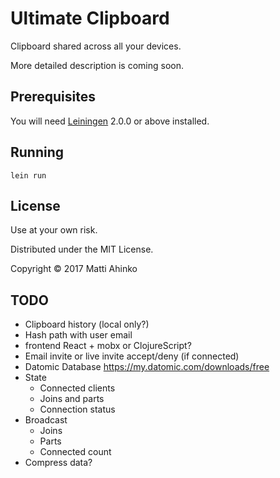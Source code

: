 # Ultimate Clipboard

Clipboard shared across all your devices.

More detailed description is coming soon.

## Prerequisites

You will need [Leiningen][] 2.0.0 or above installed.

[leiningen]: https://github.com/technomancy/leiningen

## Running

    lein run

## License

Use at your own risk.

Distributed under the MIT License.

Copyright © 2017 Matti Ahinko


## TODO

- Clipboard history (local only?)
- Hash path with user email
- frontend React + mobx or ClojureScript?
- Email invite or live invite accept/deny (if connected)
- Datomic Database https://my.datomic.com/downloads/free
- State
  - Connected clients
  - Joins and parts
  - Connection status
- Broadcast
  - Joins
  - Parts
  - Connected count
- Compress data?
